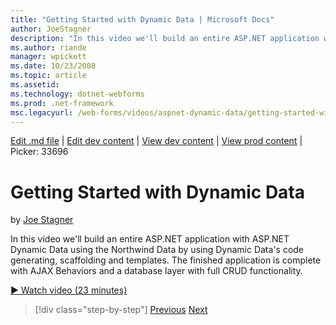 ```yaml
---
title: "Getting Started with Dynamic Data | Microsoft Docs"
author: JoeStagner
description: "In this video we'll build an entire ASP.NET application with ASP.NET Dynamic Data using the Northwind Data by using Dynamic Data's code generating, scaffoldi..."
ms.author: riande
manager: wpickett
ms.date: 10/23/2008
ms.topic: article
ms.assetid: 
ms.technology: dotnet-webforms
ms.prod: .net-framework
msc.legacyurl: /web-forms/videos/aspnet-dynamic-data/getting-started-with-dynamic-data
---
```

[Edit .md file](C:\Projects\msc\dev\Msc.Www\Web.ASP\App_Data\github\web-forms\videos\aspnet-dynamic-data\getting-started-with-dynamic-data.md) | [Edit dev content](http://www.aspdev.net/umbraco#/content/content/edit/26673) | [View dev content](http://docs.aspdev.net/tutorials/web-forms/videos/aspnet-dynamic-data/getting-started-with-dynamic-data.html) | [View prod content](http://www.asp.net/web-forms/videos/aspnet-dynamic-data/getting-started-with-dynamic-data) | Picker: 33696

Getting Started with Dynamic Data
====================
by [Joe Stagner](https://github.com/JoeStagner)

In this video we'll build an entire ASP.NET application with ASP.NET Dynamic Data using the Northwind Data by using Dynamic Data's code generating, scaffolding and templates. The finished application is complete with AJAX Behaviors and a database layer with full CRUD functionality.

[&#9654; Watch video (23 minutes)](https://channel9.msdn.com/Blogs/ASP-NET-Site-Videos/getting-started-with-dynamic-data)

>[!div class="step-by-step"] [Previous](how-do-i-use-a-dynamiccontrol-in-listview-and-detailsview-controls.md) [Next](begin-editing-the-templates-in-aspnet-dynamic-data-applications.md)